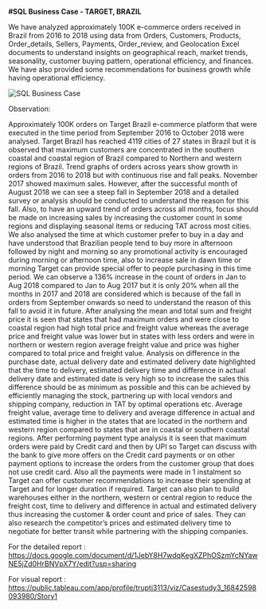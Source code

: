**#SQL Business Case - TARGET, BRAZIL**

We have analyzed approximately 100K e-commerce orders received in Brazil from 2016 to 2018 using data from Orders, Customers, Products, Order_details, Sellers, Payments, Order_review, and Geolocation Excel documents to understand insights on geographical reach, market trends, seasonality, customer buying pattern, operational efficiency, and finances. We have also provided some recommendations for business growth while having operational efficiency.

![SQL Business Case ](https://github.com/Trupti1103/SQL_Business_Case_Target/assets/136971351/9e3fb63b-9f33-4319-9dbb-fd92b06e6523)

Observation:

Approximately 100K orders on Target Brazil e-commerce platform that were executed in the time period from September 2016 to October 2018 were analysed. Target Brazil has reached 4119 cities of 27 states in Brazil but it is observed that maximum customers are concentrated in the southern coastal and coastal region of Brazil compared to Northern and western regions of Brazil. Trend graphs of orders across years show growth in orders from 2016 to 2018 but with continuous rise and fall peaks. November 2017 showed maximum sales. However, after the successful month of August 2018 we can see a steep fall in September 2018 and a detailed survey or analysis should be conducted to understand the reason for this fall. Also, to have an upward trend of orders across all months, focus should be made on increasing sales by increasing the customer count in some regions and displaying seasonal items or reducing TAT across most cities. We also analysed the time at which customer prefer to buy in a day and have understood that Brazilian people tend to buy more in afternoon followed by night and morning so any promotional activity is encouraged during morning or afternoon time, also to increase sale in dawn time or morning Target can provide special offer to people purchasing in this time period. We can observe a 136% increase in the count of orders in Jan to Aug 2018 compared to Jan to Aug 2017 but it is only 20% when all the months in 2017 and 2018 are considered which is because of the fall in orders from September onwards so need to understand the reason of this fall to avoid it in future. After analysing the mean and total sum and freight price it is seen that states that had maximum orders and were close to coastal region had high total price and freight value whereas the average price and freight value was lower but in states with less orders and were in northern or western region average freight value and price was higher compared to total price and freight value. Analysis on difference in the purchase date, actual delivery date and estimated delivery date highlighted that the time to delivery, estimated delivery time and difference in actual delivery date and estimated date is very high so to increase the sales this difference should be as minimum as possible and this can be achieved by efficiently managing the stock, partnering up with local vendors and shipping company, reduction in TAT by optimal operations etc. Average freight value, average time to delivery and average difference in actual and estimated time is higher in the states that are located in the northern and western region compared to states that are in coastal or southern coastal regions. After performing payment type analysis it is seen that maximum orders were paid by Credit card and then by UPI so Target can discuss with the bank to give more offers on the Credit card payments or on other payment options to increase the orders from the customer group that does not use credit card. Also all the payments were made in 1 instalment so Target can offer customer recommendations to increase their spending at Target and for longer duration if required. Target can also plan to build warehouses either in the northern, western or central region to reduce the freight cost, time to delivery and difference in actual and estimated delivery thus increasing the customer & order count and price of sales. They can also research the competitor’s prices and estimated delivery time to negotiate for better transit while partnering with the shipping companies.

For the detailed report : https://docs.google.com/document/d/1JebY8H7wdqKegXZPhOSzmYcNYawNE5jZd0HrBNVpX7Y/edit?usp=sharing

For visual report : https://public.tableau.com/app/profile/trupti3113/viz/Casestudy3_16842598093980/Story1
